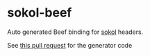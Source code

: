 # sokol-beef
Auto generated Beef binding for [sokol](https://github.com/floooh/sokol) headers.

See [this pull request](https://github.com/floooh/sokol/pull/496) for the generator code
